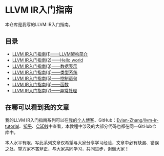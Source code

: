# LLVM IR入门指南

本仓库是我写的LLVM IR入门指南。

## 目录

* [LLVM IR入门指南(1)——LLVM架构简介](./LLVM%20IR入门指南(1)——LLVM架构简介.md)
* [LLVM IR入门指南(2)——Hello world](./LLVM%20IR入门指南(2)——Hello%20world.md)
* [LLVM IR入门指南(3)——数据表示](./LLVM%20IR入门指南(3)——数据表示.md)
* [LLVM IR入门指南(4)——类型系统](./LLVM%20IR入门指南(4)——类型系统.md)
* [LLVM IR入门指南(5)——控制语句](./LLVM%20IR入门指南(5)——控制语句.md)
* [LLVM IR入门指南(6)——函数](./LLVM%20IR入门指南(6)——函数.md)
* [LLVM IR入门指南(7)——异常处理](./LLVM%20IR入门指南(7)——异常处理.md)

## 在哪可以看到我的文章

我的LLVM IR入门指南系列可以在[我的个人博客](https://evian-zhang.top/writings/series/LLVM%20IR入门指南)、GitHub：[Evian-Zhang/llvm-ir-tutorial](https://github.com/Evian-Zhang/llvm-ir-tutorial)、[知乎](https://zhuanlan.zhihu.com/c_1267851596689457152)、[CSDN](https://blog.csdn.net/evianzhang/category_10210126.html)中查看，本教程中涉及的大部分代码也都在同一GitHub仓库中。

本人水平有限，写此系列文章仅希望与大家分享学习经验，文章中必有缺漏、错误之处，望方家不吝斧正，与大家共同学习，共同进步，谢谢大家！